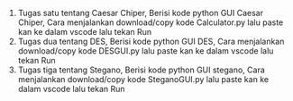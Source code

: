 1. Tugas satu tentang Caesar Chiper, Berisi kode python GUI Caesar Chiper, Cara menjalankan download/copy kode Calculator.py lalu paste kan ke dalam vscode lalu tekan Run
2. Tugas dua tentang DES, Berisi kode python GUI DES, Cara menjalankan download/copy kode DESGUI.py lalu paste kan ke dalam vscode lalu tekan Run
3. Tugas tiga tentang Stegano, Berisi kode python GUI stegano, Cara menjalankan download/copy kode SteganoGUI.py lalu paste kan ke dalam vscode lalu tekan Run
